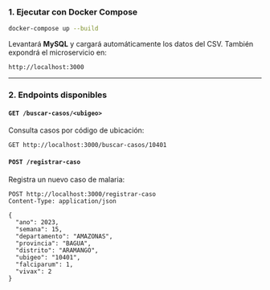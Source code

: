 ### 1. Ejecutar con Docker Compose

```bash
docker-compose up --build
```

Levantará **MySQL** y cargará automáticamente los datos del CSV. También expondrá el microservicio en:

```
http://localhost:3000
```

---

### 2. Endpoints disponibles

#### `GET /buscar-casos/<ubigeo>`

Consulta casos por código de ubicación:

```
GET http://localhost:3000/buscar-casos/10401
```

#### `POST /registrar-caso`

Registra un nuevo caso de malaria:

```
POST http://localhost:3000/registrar-caso
Content-Type: application/json

{
  "ano": 2023,
  "semana": 15,
  "departamento": "AMAZONAS",
  "provincia": "BAGUA",
  "distrito": "ARAMANGO",
  "ubigeo": "10401",
  "falciparum": 1,
  "vivax": 2
}
```
